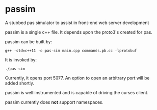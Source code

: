 # passim

A stubbed pas simulator to assist in front-end web server development

passim is a single c++ file. It depends upon the proto3's created for pas.

passim can be built by:

    g++ -std=c++11 -o pas-sim main.cpp commands.pb.cc -lprotobuf

It is invoked by:

    ./pas-sim
    
Currently, it opens port 5077. An option to open an arbitrary port will be added shortly.

passim is well instrumented and is capable of driving the curses client.

passim currently does **not** support namespaces.
